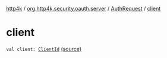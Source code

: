 [http4k](../../index.md) / [org.http4k.security.oauth.server](../index.md) / [AuthRequest](index.md) / [client](./client.md)

# client

`val client: `[`ClientId`](../-client-id/index.md) [(source)](https://github.com/http4k/http4k/blob/master/http4k-security-oauth/src/main/kotlin/org/http4k/security/oauth/server/AuthRequest.kt#L8)